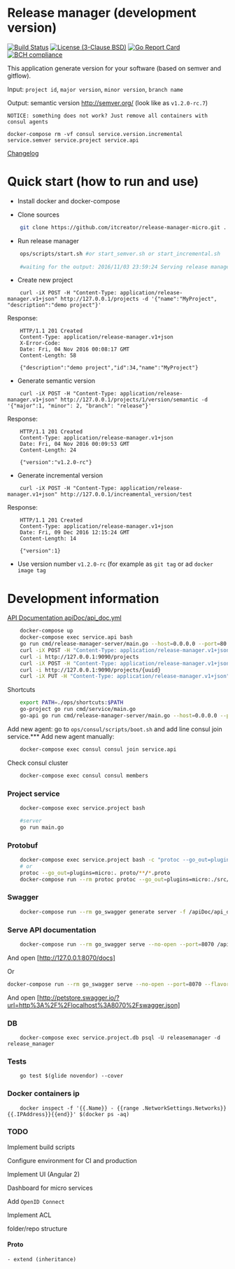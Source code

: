 Release manager (development version)
=====================================

[![Build Status](https://travis-ci.org/itcreator/release-manager-micro.svg?branch=master)](https://travis-ci.org/itcreator/release-manager-micro)
[![License (3-Clause BSD)](https://img.shields.io/:license-BSD%203--Clause-blue.svg)](LICENSE)
[![Go Report Card](https://goreportcard.com/badge/github.com/itcreator/release-manager-micro)](https://goreportcard.com/report/github.com/itcreator/release-manager-micro)
[![BCH compliance](https://bettercodehub.com/edge/badge/itcreator/release-manager-micro?branch=master)](https://bettercodehub.com/)

This application generate version for your software (based on semver and gitflow).
 
Input: `project id`, `major version`, `minor version`, `branch name`

Output: semantic version http://semver.org/ (look like as `v1.2.0-rc.7`)

```
NOTICE: something does not work? Just remove all containers with consul agents

docker-compose rm -vf consul service.version.incremental service.semver service.project service.api
```


[Changelog](changelog.md)

# Quick start (how to run and use)

- Install docker and docker-compose

- Clone sources
```bash
    git clone https://github.com/itcreator/release-manager-micro.git .
```

- Run release manager
```bash
    ops/scripts/start.sh #or start_semver.sh or start_incremental.sh
    
    #waiting for the output: 2016/11/03 23:59:24 Serving release manager at http://[::]:80
```

- Create new project
```
    curl -iX POST -H "Content-Type: application/release-manager.v1+json" http://127.0.0.1/projects -d '{"name":"MyProject", "description":"demo project"}'
```
Response: 
```
    HTTP/1.1 201 Created
    Content-Type: application/release-manager.v1+json
    X-Error-Code: 
    Date: Fri, 04 Nov 2016 00:08:17 GMT
    Content-Length: 58
    
    {"description":"demo project","id":34,"name":"MyProject"}
```

- Generate semantic version
```
    curl -iX POST -H "Content-Type: application/release-manager.v1+json" http://127.0.0.1/projects/1/version/semantic -d '{"major":1, "minor": 2, "branch": "release"}'
```

Response:
```
    HTTP/1.1 201 Created
    Content-Type: application/release-manager.v1+json
    Date: Fri, 04 Nov 2016 00:09:53 GMT
    Content-Length: 24
    
    {"version":"v1.2.0-rc"}
```


- Generate incremental version
```
    curl -iX POST -H "Content-Type: application/release-manager.v1+json" http://127.0.0.1/increamental_version/test
```

Response:
```
    HTTP/1.1 201 Created
    Content-Type: application/release-manager.v1+json
    Date: Fri, 09 Dec 2016 12:15:24 GMT
    Content-Length: 14
    
    {"version":1}
```
- Use version number `v1.2.0-rc` (for example as `git tag` or ad `docker image tag`


# Development information
[API Documentation apiDoc/api_doc.yml](apiDoc/api_doc.yml)

```bash
    docker-compose up
    docker-compose exec service.api bash
    go run cmd/release-manager-server/main.go --host=0.0.0.0 --port=80
    curl -iX POST -H "Content-Type: application/release-manager.v1+json" http://127.0.0.1:9090/projects/{uuid}/version/semantic -d '{"major":1, "minor": 3, "branch": "release"}'
    curl -i http://127.0.0.1:9090/projects
    curl -iX POST -H "Content-Type: application/release-manager.v1+json" http://127.0.0.1:9090/projects -d '{"name":"MyProject", "description":"demo project"}'
    curl -i http://127.0.0.1:9090/projects/{uuid}
    curl -iX PUT -H "Content-Type: application/release-manager.v1+json" http://127.0.0.1:9090/projects/{uuid} -d '{"name":"Project 5!", "description":"demo project 5"}'
```

Shortcuts
```bash
    export PATH=./ops/shortcuts:$PATH
    go-project go run cmd/service/main.go
    go-api go run cmd/release-manager-server/main.go --host=0.0.0.0 --port=80
```


Add new agent: go to `ops/consul/scripts/boot.sh` and add line  consul join service.***
Add new agent manually:
```bash
    docker-compose exec consul consul join service.api
```
 
Check consul cluster
```bash
    docker-compose exec consul consul members
```


### Project service
```bash
    docker-compose exec service.project bash

    #server 
    go run main.go

```

### Protobuf
```bash
    docker-compose exec service.project bash -c "protoc --go_out=plugins=micro:. proto/**/*.proto"
    # or
    protoc --go_out=plugins=micro:. proto/**/*.proto
    docker-compose run --rm protoc protoc --go_out=plugins=micro:./src/project proto/project/*.proto
```


### Swagger
```bash
    docker-compose run --rm go_swagger generate server -f /apiDoc/api_doc.yml
```

### Serve API documentation
```bash
    docker-compose run --rm go_swagger serve --no-open --port=8070 /apiDoc/api_doc.yml
```

And open [http://127.0.0.1:8070/docs]

Or

```bash
docker-compose run --rm go_swagger serve --no-open --port=8070 --flavor=swagger /apiDoc/api_doc.yml
```

And open [http://petstore.swagger.io/?url=http%3A%2F%2Flocalhost%3A8070%2Fswagger.json]

### DB
```
    docker-compose exec service.project.db psql -U releasemanager -d release_manager
```

### Tests
```
    go test $(glide novendor) --cover
```

### Docker containers ip
```
    docker inspect -f '{{.Name}} - {{range .NetworkSettings.Networks}}{{.IPAddress}}{{end}}' $(docker ps -aq)
```

### TODO

Implement build scripts

Configure environment for CI and production

Implement UI (Angular 2)

Dashboard for micro services

Add `OpenID Connect`

Implement ACL

folder/repo structure

 

#### Proto
    - extend (inheritance)
